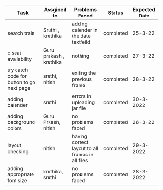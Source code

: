 | Task | Assgined to | Problems Faced | Status | Expected Date |
|------|-------------|----------------|--------|----------------|
| search train   | Sruthi , kruthika    | adding calender in the date textfeild | completed | 25-3-22
| c seat availability | Guru prakash , kruthika | nothing | completed     | 27-3-22
| try catch code for button to go next page |   sruthi, nitish     |exiting the  previous frame  | completed| 28-3-22
| adding calender |sruthi   |  errors in uploading jar file | completed | 30-3-2022
| adding background colors   |  Guru Prkash, nitish     | no problems faced | completed     | 28-3-22
| layout checking  | nitish    | having correct layout to all frames in all files | completed | 29-3-2022
| adding appropriate font size | kruthika, sruthi   | no problems faced | completed | 28-3-2022




